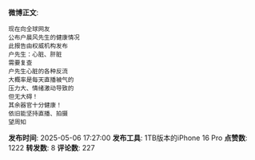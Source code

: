 **微博正文**: 
```
现在向全球网友
公布户晨风先生的健康情况
此报告由权威机构发布
户先生：心脏、肝脏
需要复查
户先生心脏的各种反流
大概率是每天直播被气的
压力大、情绪激动导致的
但无大碍！
其余器官十分健康！
依旧能坚持直播、拍摄
望周知
```
**发布时间**: 2025-05-06 17:27:00
**发布工具**: 1TB版本的iPhone 16 Pro
**点赞数**: 1222
**转发数**: 8
**评论数**: 227
